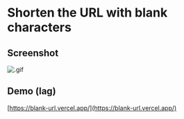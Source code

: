 # Shorten the URL with blank characters

## Screenshot

![.gif](https://qiita-image-store.s3.ap-northeast-1.amazonaws.com/0/597237/588a40e4-be6b-5fe3-e7ba-fd17496e5799.gif)

## Demo (lag)

[https://blank-url.vercel.app/](https://blank-url.vercel.app/)
